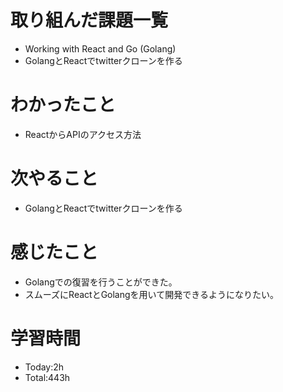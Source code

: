 # 取り組んだ課題一覧
- Working with React and Go (Golang)
- GolangとReactでtwitterクローンを作る
  
# わかったこと
- ReactからAPIのアクセス方法

# 次やること
- GolangとReactでtwitterクローンを作る

# 感じたこと
- Golangでの復習を行うことができた。
- スムーズにReactとGolangを用いて開発できるようになりたい。

# 学習時間
- Today:2h
- Total:443h
